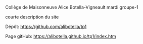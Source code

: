 Collège de Maisonneuve
Alice Botella-Vigneault
mardi groupe-1

courte description du site


Dépôt: https://github.com/alibotella/tp1

Page gitHub: https://alibotella.github.io/tp1/index.htm
